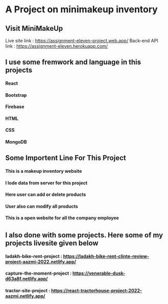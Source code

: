 # A Project on minimakeup inventory

## Visit MiniMakeUp

Live site link : https://assignment-eleven-project.web.app/
Back-end API link : https://assignment-eleven.herokuapp.com/

## I use some fremwork and language in this projects
#### React
#### Bootstrap
#### Firebase
#### HTML
#### CSS
#### MongoDB
#####

## Some Importent Line For This Project
#### This is a makeup inventory website
#### I lode data from server for this project
#### Here user can add or delete products
#### User also can modify all products
#### This is a open website for all the company employee
######

## I also done with some projects. Here some of my projects livesite given below

#### ladakh-bike-rent-project : https://ladakh-bike-rent-clinte-review-project-aazmi-2022.netlify.app/

#### capture-the-moment-project : https://venerable-dusk-d63a8f.netlify.app/

#### tractor-site-project : https://react-tractorhouse-project-2022-aazmi.netlify.app/
